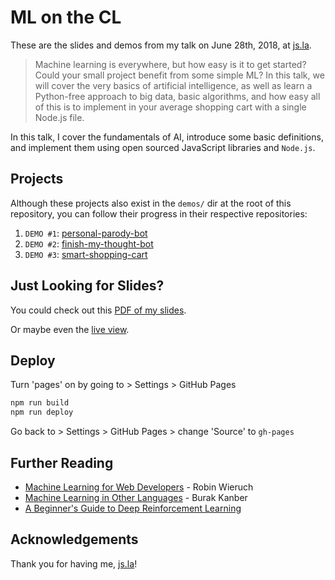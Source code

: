 # ML on the CL

These are the slides and demos from my talk on June 28th, 2018, at [js.la](https://js.la).

> Machine learning is everywhere, but how easy is it to get started? Could your small project benefit from some simple ML? In this talk, we will cover the very basics of artificial intelligence, as well as learn a Python-free approach to big data, basic algorithms, and how easy all of this is to implement in your average shopping cart with a single Node.js file.

In this talk, I cover the fundamentals of AI, introduce some basic definitions, and implement them using open sourced JavaScript libraries and `Node.js`.

## Projects

Although these projects also exist in the `demos/` dir at the root of this repository, you can follow their progress in their respective repositories:

1. `DEMO #1`: [personal-parody-bot](https://github.com/kale-stew/personal-parody-bot)
2. `DEMO #2`: [finish-my-thought-bot](https://github.com/kale-stew/finish-my-thought-bot)
3. `DEMO #3`: [smart-shopping-cart](https://github.com/kale-stew/smart-shopping-cart)

## Just Looking for Slides?

You could check out this [PDF of my slides](https://github.com/kale-stew/ml-on-the-cl/blob/master/final.pdf).

Or maybe even the [live view](https://kale-stew.github.io/ml-on-the-cl).

## Deploy

Turn 'pages' on by going to > Settings > GitHub Pages

```sh
npm run build
npm run deploy
```

Go back to > Settings > GitHub Pages > change 'Source' to `gh-pages`

## Further Reading

- [Machine Learning for Web Developers](https://www.robinwieruch.de/machine-learning-javascript-web-developers/) - Robin Wieruch
- [Machine Learning in Other Languages](http://burakkanber.com/blog/machine-learning-in-other-languages-introduction/) - Burak Kanber
- [A Beginner's Guide to Deep Reinforcement Learning](https://deeplearning4j.org/deepreinforcementlearning)

## Acknowledgements

Thank you for having me, [js.la](https://js.la)!
